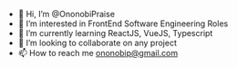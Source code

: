 - 👋 Hi, I’m @OnonobiPraise
- 👀 I’m interested in FrontEnd Software Engineering Roles
- 🌱 I’m currently learning ReactJS, VueJS, Typescript
- 💞️ I’m looking to collaborate on any project
- 📫 How to reach me ononobip@gmail.com

<!---
OnonobiPraise/OnonobiPraise is a ✨ special ✨ repository because its `README.md` (this file) appears on your GitHub profile.
You can click the Preview link to take a look at your changes.
--->
